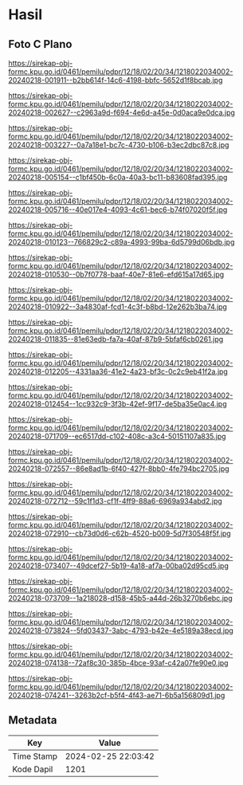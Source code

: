 # Hasil

## Foto C Plano

https://sirekap-obj-formc.kpu.go.id/0461/pemilu/pdpr/12/18/02/20/34/1218022034002-20240218-001911--b2bb614f-14c6-4198-bbfc-5652d1f8bcab.jpg

https://sirekap-obj-formc.kpu.go.id/0461/pemilu/pdpr/12/18/02/20/34/1218022034002-20240218-002627--c2963a9d-f694-4e6d-a45e-0d0aca9e0dca.jpg

https://sirekap-obj-formc.kpu.go.id/0461/pemilu/pdpr/12/18/02/20/34/1218022034002-20240218-003227--0a7a18e1-bc7c-4730-b106-b3ec2dbc87c8.jpg

https://sirekap-obj-formc.kpu.go.id/0461/pemilu/pdpr/12/18/02/20/34/1218022034002-20240218-005154--c1bf450b-6c0a-40a3-bc11-b83608fad395.jpg

https://sirekap-obj-formc.kpu.go.id/0461/pemilu/pdpr/12/18/02/20/34/1218022034002-20240218-005716--40e017e4-4093-4c61-bec6-b74f07020f5f.jpg

https://sirekap-obj-formc.kpu.go.id/0461/pemilu/pdpr/12/18/02/20/34/1218022034002-20240218-010123--766829c2-c89a-4993-99ba-6d5799d06bdb.jpg

https://sirekap-obj-formc.kpu.go.id/0461/pemilu/pdpr/12/18/02/20/34/1218022034002-20240218-010530--0b7f0778-baaf-40e7-81e6-efd615a17d65.jpg

https://sirekap-obj-formc.kpu.go.id/0461/pemilu/pdpr/12/18/02/20/34/1218022034002-20240218-010922--3a4830af-fcd1-4c3f-b8bd-12e262b3ba74.jpg

https://sirekap-obj-formc.kpu.go.id/0461/pemilu/pdpr/12/18/02/20/34/1218022034002-20240218-011835--81e63edb-fa7a-40af-87b9-5bfaf6cb0261.jpg

https://sirekap-obj-formc.kpu.go.id/0461/pemilu/pdpr/12/18/02/20/34/1218022034002-20240218-012205--4331aa36-41e2-4a23-bf3c-0c2c9eb41f2a.jpg

https://sirekap-obj-formc.kpu.go.id/0461/pemilu/pdpr/12/18/02/20/34/1218022034002-20240218-012454--1cc932c9-3f3b-42ef-9f17-de5ba35e0ac4.jpg

https://sirekap-obj-formc.kpu.go.id/0461/pemilu/pdpr/12/18/02/20/34/1218022034002-20240218-071709--ec6517dd-c102-408c-a3c4-50151107a835.jpg

https://sirekap-obj-formc.kpu.go.id/0461/pemilu/pdpr/12/18/02/20/34/1218022034002-20240218-072557--86e8ad1b-6f40-427f-8bb0-4fe794bc2705.jpg

https://sirekap-obj-formc.kpu.go.id/0461/pemilu/pdpr/12/18/02/20/34/1218022034002-20240218-072712--59c1f1d3-cf1f-4ff9-88a6-6969a934abd2.jpg

https://sirekap-obj-formc.kpu.go.id/0461/pemilu/pdpr/12/18/02/20/34/1218022034002-20240218-072910--cb73d0d6-c62b-4520-b009-5d7f30548f5f.jpg

https://sirekap-obj-formc.kpu.go.id/0461/pemilu/pdpr/12/18/02/20/34/1218022034002-20240218-073407--49dcef27-5b19-4a18-af7a-00ba02d95cd5.jpg

https://sirekap-obj-formc.kpu.go.id/0461/pemilu/pdpr/12/18/02/20/34/1218022034002-20240218-073709--1a218028-d158-45b5-a44d-26b3270b6ebc.jpg

https://sirekap-obj-formc.kpu.go.id/0461/pemilu/pdpr/12/18/02/20/34/1218022034002-20240218-073824--5fd03437-3abc-4793-b42e-4e5189a38ecd.jpg

https://sirekap-obj-formc.kpu.go.id/0461/pemilu/pdpr/12/18/02/20/34/1218022034002-20240218-074138--72af8c30-385b-4bce-93af-c42a07fe90e0.jpg

https://sirekap-obj-formc.kpu.go.id/0461/pemilu/pdpr/12/18/02/20/34/1218022034002-20240218-074241--3263b2cf-b5f4-4f43-ae71-6b5a156809d1.jpg


## Metadata

| Key        | Value               |
| ---------- | ------------------- |
| Time Stamp | 2024-02-25 22:03:42 |
| Kode Dapil | 1201                |



